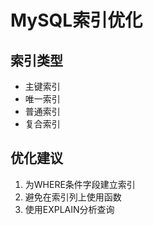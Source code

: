 # MySQL索引优化

## 索引类型

- 主键索引
- 唯一索引
- 普通索引
- 复合索引

## 优化建议

1. 为WHERE条件字段建立索引
2. 避免在索引列上使用函数
3. 使用EXPLAIN分析查询